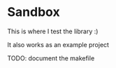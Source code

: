 # Sandbox

This is where I test the library :)

It also works as an example project

TODO: document the makefile